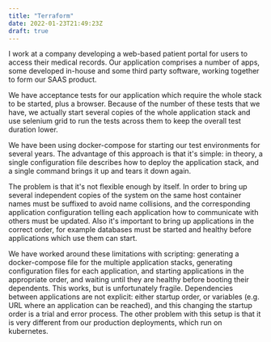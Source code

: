 ```yaml
---
title: "Terraform"
date: 2022-01-23T21:49:23Z
draft: true
---
```


I work at a company developing a web-based patient portal for users to access their medical records. Our application comprises a number of apps, some developed in-house and some third party software, working together to form our SAAS product.

We have acceptance tests for our application which require the whole stack to be started, plus a browser. Because of the number of these tests that we have, we actually start several copies of the whole application stack and use selenium grid to run the tests across them to keep the overall test duration lower.

We have been using docker-compose for starting our test environments for several years. The advantage of this approach is that it's simple: in theory, a single configuration file describes how to deploy the application stack, and a single command brings it up and tears it down again.

The problem is that it's not flexible enough by itself. In order to bring up several independent copies of the system on the same host container names must be suffixed to avoid name collisions, and the corresponding application configuration telling each application how to communicate with others must be updated. Also it's important to bring up applications in the correct order, for example databases must be started and healthy before applications which use them can start.

We have worked around these limitations with scripting: generating a docker-compose file for the multiple application stacks, generating configuration files for each application, and starting applications in the appropriate order, and waiting until they are healthy before booting their dependents. This works, but is unfortunately fragile. Dependencies between applications are not explicit: either startup order, or variables (e.g. URL where an application can be reached), and this changing the startup order is a trial and error process. The other problem with this setup is that it is very different from our production deployments, which run on kubernetes.



